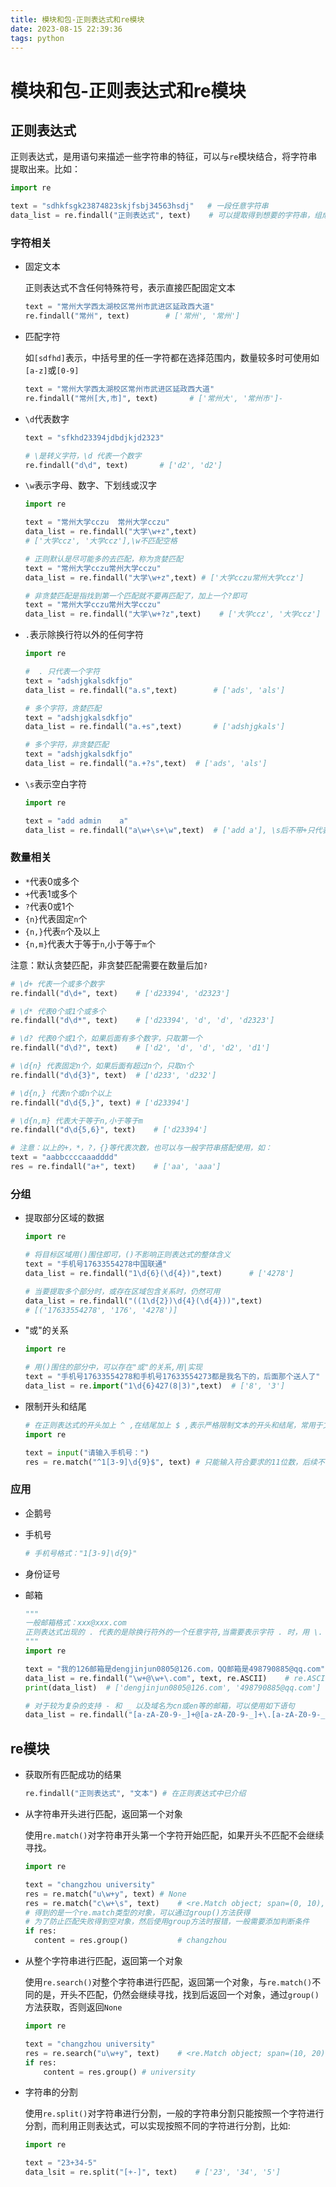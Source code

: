 ```yaml
---
title: 模块和包-正则表达式和re模块
date: 2023-08-15 22:39:36
tags: python
---
```




# 模块和包-正则表达式和re模块

## 正则表达式

正则表达式，是用语句来描述一些字符串的特征，可以与`re`模块结合，将字符串提取出来。比如：

```python
import re

text = "sdhkfsgk23874823skjfsbj34563hsdj"	# 一段任意字符串
data_list = re.findall("正则表达式", text)	 # 可以提取得到想要的字符串，组成列表
```

### 字符相关

- 固定文本

  正则表达式不含任何特殊符号，表示直接匹配固定文本

  ```python
  text = "常州大学西太湖校区常州市武进区延政西大道"
  re.findall("常州", text)		# ['常州', '常州']
  ```

- 匹配字符

  如`[sdfhd]`表示，中括号里的任一字符都在选择范围内，数量较多时可使用如`[a-z]`或`[0-9]`

  ```python
  text = "常州大学西太湖校区常州市武进区延政西大道"
  re.findall("常州[大,市]", text)		# ['常州大', '常州市']-
  ```

- `\d`代表数字

  ```python
  text = "sfkhd23394jdbdjkjd2323"
  
  # \是转义字符，\d 代表一个数字
  re.findall("d\d", text)		# ['d2', 'd2']
  ```

- `\w`表示字母、数字、下划线或汉字

  ```python
  import re
  
  text = "常州大学cczu  常州大学cczu"
  data_list = re.findall("大学\w+z",text)	
  # ['大学ccz', '大学ccz'],\w不匹配空格
  ```

  ```python
  # 正则默认是尽可能多的去匹配，称为贪婪匹配
  text = "常州大学cczu常州大学cczu"
  data_list = re.findall("大学\w+z",text)	# ['大学cczu常州大学ccz']
  
  # 非贪婪匹配是指找到第一个匹配就不要再匹配了，加上一个?即可
  text = "常州大学cczu常州大学cczu"
  data_list = re.findall("大学\w+?z",text)	# ['大学ccz', '大学ccz']
  ```

- `.`表示除换行符以外的任何字符

  ```python
  import re
  
  #  . 只代表一个字符
  text = "adshjgkalsdkfjo"
  data_list = re.findall("a.s",text)		# ['ads', 'als']
  
  # 多个字符，贪婪匹配
  text = "adshjgkalsdkfjo"
  data_list = re.findall("a.+s",text)		# ['adshjgkals']
  
  # 多个字符，非贪婪匹配
  text = "adshjgkalsdkfjo"
  data_list = re.findall("a.+?s",text)	# ['ads', 'als']	
  ```

- `\s`表示空白字符

  ```python
  import re
  
  text = "add admin    a"
  data_list = re.findall("a\w+\s+\w",text)	# ['add a'], \s后不带+只代表一个字符
  ```

### 数量相关

- `*`代表0或多个
- `+`代表1或多个
- `?`代表0或1个
- `{n}`代表固定`n`个
- `{n,}`代表`n`个及以上
- `{n,m}`代表大于等于`n`,小于等于`m`个

注意：默认贪婪匹配，非贪婪匹配需要在数量后加`?`

```python
# \d+ 代表一个或多个数字
re.findall("d\d+", text)	# ['d23394', 'd2323']

# \d* 代表0个或1个或多个
re.findall("d\d*", text)	# ['d23394', 'd', 'd', 'd2323']

# \d? 代表0个或1个，如果后面有多个数字，只取第一个
re.findall("d\d?", text)	# ['d2', 'd', 'd', 'd2', 'd1']

# \d{n} 代表固定n个，如果后面有超过n个，只取n个
re.findall("d\d{3}", text)	# ['d233', 'd232']

# \d{n,} 代表n个或n个以上
re.findall("d\d{5,}", text)	# ['d23394']

# \d{n,m} 代表大于等于n,小于等于m
re.findall("d\d{5,6}", text)	# ['d23394']

# 注意：以上的+，*，?，{}等代表次数，也可以与一般字符串搭配使用，如：
text = "aabbccccaaadddd"
res = re.findall("a+", text)	# ['aa', 'aaa']
```

### 分组

- 提取部分区域的数据

  ```python
  import re
  
  # 将目标区域用()围住即可，()不影响正则表达式的整体含义
  text = "手机号17633554278中国联通"
  data_list = re.findall("1\d{6}(\d{4})",text)		# ['4278']
  
  # 当要提取多个部分时，或存在区域包含关系时，仍然可用
  data_list = re.findall("((1\d{2})\d{4}(\d{4}))",text)	
  # [('17633554278', '176', '4278')]
  ```

- "或"的关系

  ```python
  import re
  
  # 用()围住的部分中，可以存在"或"的关系,用|实现
  text = "手机号17633554278和手机号17633554273都是我名下的，后面那个送人了"
  data_list = re.import("1\d{6}427(8|3)",text)	# ['8', '3']
  ```

- 限制开头和结尾

  ```python
  # 在正则表达式的开头加上 ^ ,在结尾加上 $ ,表示严格限制文本的开头和结尾，常用于文本校验
  import re
  
  text = input("请输入手机号：")		
  res = re.match("^1[3-9]\d{9}$", text)	# 只能输入符合要求的11位数，后续不能存在更多字符
  ```

### 应用

- 企鹅号

- 手机号

  ```python
  # 手机号格式："1[3-9]\d{9}"
  ```

- 身份证号

- 邮箱

  ```python
  """
  一般邮箱格式：xxx@xxx.com
  正则表达式出现的 . 代表的是除换行符外的一个任意字符,当需要表示字符 . 时，用 \. 
  """
  import re
  
  text = "我的126邮箱是dengjinjun0805@126.com，QQ邮箱是498790885@qq.com"
  data_list = re.findall("\w+@\w+\.com", text, re.ASCII)	# re.ASCII让\w不匹配中文
  print(data_list)	# ['dengjinjun0805@126.com', '498790885@qq.com']
  
  # 对于较为复杂的支持 - 和 _ 以及域名为cn或en等的邮箱，可以使用如下语句
  data_list = re.findall("[a-zA-Z0-9-_]+@[a-zA-Z0-9-_]+\.[a-zA-Z0-9-_]+"，text)
  ```

## re模块

- 获取所有匹配成功的结果

  ```python
  re.findall("正则表达式", "文本")	# 在正则表达式中已介绍
  ```

- 从字符串开头进行匹配，返回第一个对象

  使用`re.match()`对字符串开头第一个字符开始匹配，如果开头不匹配不会继续寻找。

  ```python
  import re
  
  text = "changzhou university"
  res = re.match("u\w+y", text)	# None
  res = re.match("c\w+\s", text)	# <re.Match object; span=(0, 10), match='changzhou '>
  # 得到的是一个re.match类型的对象，可以通过group()方法获得
  # 为了防止匹配失败得到空对象，然后使用group方法时报错，一般需要添加判断条件
  if res:
  	content = res.group()			# changzhou
  ```

- 从整个字符串进行匹配，返回第一个对象

  使用`re.search()`对整个字符串进行匹配，返回第一个对象，与`re.match()`不同的是，开头不匹配，仍然会继续寻找，找到后返回一个对象，通过`group()`方法获取，否则返回`None`

  ```python
  import re
  
  text = "changzhou university"
  res = re.search("u\w+y", text)	# <re.Match object; span=(10, 20), match='university'>
  if res:
      content = res.group()	# university
  ```

- 字符串的分割

  使用`re.split()`对字符串进行分割，一般的字符串分割只能按照一个字符进行分割，而利用正则表达式，可以实现按照不同的字符进行分割，比如:

  ```python
  import re
  
  text = "23+34-5"
  data_lsit = re.split("[+-]", text)	# ['23', '34', '5']
  ```

  